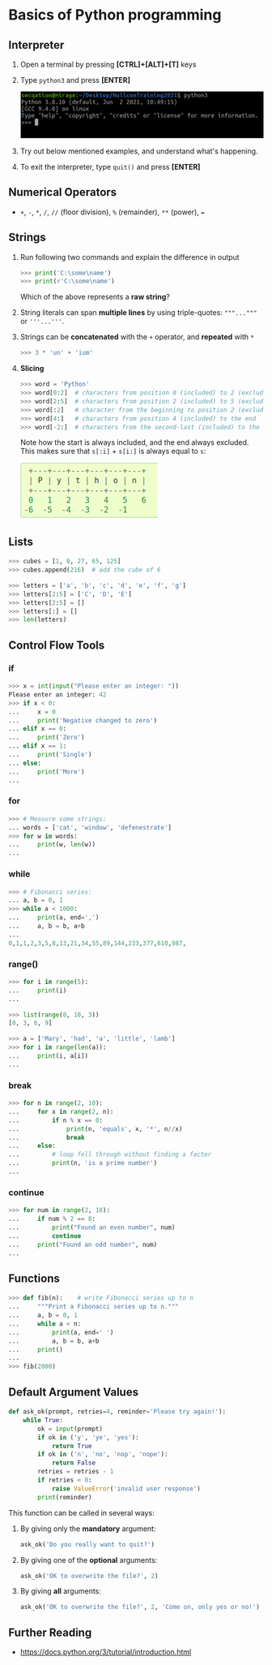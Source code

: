 # Basics of Python programming

## Interpreter

1. Open a terminal by pressing **[CTRL]+[ALT]+[T]** keys
2. Type `python3` and press **[ENTER]**

    ![Python interpreter](images/interpreter.png)

3. Try out below mentioned examples, and understand what's happening.
4. To exit the interpreter, type `quit()` and press **[ENTER]** 

## Numerical Operators

* `+`, `-`, `*`, `/`, `//` (floor division), `%` (remainder), `**` (power), `=`

## Strings

1. Run following two commands and explain the difference in output

    ```python
    >>> print('C:\some\name')
    >>> print(r'C:\some\name')
    ```

   Which of the above represents a **raw string**?
2. String literals can span **multiple lines** by using triple-quotes: `"""..."""` or `'''...'''`.
3. Strings can be **concatenated** with the `+` operator, and **repeated** with `*`

    ```python
    >>> 3 * 'un' + 'ium'
    ```

4. **Slicing**

    ```python
    >>> word = 'Python'
    >>> word[0:2]  # characters from position 0 (included) to 2 (excluded)
    >>> word[2:5]  # characters from position 2 (included) to 5 (excluded)
    >>> word[:2]   # character from the beginning to position 2 (excluded)
    >>> word[4:]   # characters from position 4 (included) to the end
    >>> word[-2:]  # characters from the second-last (included) to the end
    ```

    Note how the start is always included, and the end always excluded. This makes sure that `s[:i]` + `s[i:]` is always equal to `s`:

    ![Slicing](images/slicing.png)

## Lists

```python
>>> cubes = [1, 8, 27, 65, 125]
>>> cubes.append(216)  # add the cube of 6
```
```python
>>> letters = ['a', 'b', 'c', 'd', 'e', 'f', 'g']
>>> letters[2:5] = ['C', 'D', 'E']
>>> letters[2:5] = []
>>> letters[:] = []
>>> len(letters)
```

## Control Flow Tools

### if

```python
>>> x = int(input("Please enter an integer: "))
Please enter an integer: 42
>>> if x < 0:
...     x = 0
...     print('Negative changed to zero')
... elif x == 0:
...     print('Zero')
... elif x == 1:
...     print('Single')
... else:
...     print('More')
...
```

### for

```python
>>> # Measure some strings:
... words = ['cat', 'window', 'defenestrate']
>>> for w in words:
...     print(w, len(w))
...
```

### while

```python
>>> # Fibonacci series:
... a, b = 0, 1
>>> while a < 1000:
...     print(a, end=',')
...     a, b = b, a+b
...
0,1,1,2,3,5,8,13,21,34,55,89,144,233,377,610,987,
```

### range()

```python
>>> for i in range(5):
...     print(i)
...
```

```python
>>> list(range(0, 10, 3))
[0, 3, 6, 9]
```

```python
>>> a = ['Mary', 'had', 'a', 'little', 'lamb']
>>> for i in range(len(a)):
...     print(i, a[i])
...
```

### break

```python
>>> for n in range(2, 10):
...     for x in range(2, n):
...         if n % x == 0:
...             print(n, 'equals', x, '*', n//x)
...             break
...     else:
...         # loop fell through without finding a factor
...         print(n, 'is a prime number')
...
```

### continue

```python
>>> for num in range(2, 10):
...     if num % 2 == 0:
...         print("Found an even number", num)
...         continue
...     print("Found an odd number", num)
...
```

## Functions

```python
>>> def fib(n):    # write Fibonacci series up to n
...     """Print a Fibonacci series up to n."""
...     a, b = 0, 1
...     while a < n:
...         print(a, end=' ')
...         a, b = b, a+b
...     print()
...
>>> fib(2000)
```

## Default Argument Values

```python
def ask_ok(prompt, retries=4, reminder='Please try again!'):
    while True:
        ok = input(prompt)
        if ok in ('y', 'ye', 'yes'):
            return True
        if ok in ('n', 'no', 'nop', 'nope'):
            return False
        retries = retries - 1
        if retries < 0:
            raise ValueError('invalid user response')
        print(reminder)
```

This function can be called in several ways:

1. By giving only the **mandatory** argument:
  
    ```python
    ask_ok('Do you really want to quit?')
    ```

2. By giving one of the **optional** arguments:
  
    ```python
    ask_ok('OK to overwrite the file?', 2)
    ```

3. By giving **all** arguments:
    
    ```python
    ask_ok('OK to overwrite the file?', 2, 'Come on, only yes or no!')
    ```

## Further Reading

* https://docs.python.org/3/tutorial/introduction.html
